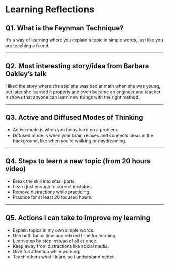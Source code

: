 # Learning Reflections

## Q1. What is the Feynman Technique?  
It’s a way of learning where you explain a topic in simple words, just like you are teaching a friend.  

---

## Q2. Most interesting story/idea from Barbara Oakley’s talk  
I liked the story where she said she was bad at math when she was young, but later she learned it properly and even became an engineer and teacher. It shows that anyone can learn new things with the right method.  

---

## Q3. Active and Diffused Modes of Thinking  
- Active mode is when you focus hard on a problem.  
- Diffused mode is when your brain relaxes and connects ideas in the background, like when you’re walking or daydreaming.  

---

## Q4. Steps to learn a new topic (from 20 hours video)  
- Break the skill into small parts.  
- Learn just enough to correct mistakes.  
- Remove distractions while practicing.  
- Practice for at least 20 focused hours.  

---

## Q5. Actions I can take to improve my learning  
- Explain topics in my own simple words.  
- Use both focus time and relaxed time for learning.  
- Learn step by step instead of all at once.  
- Keep away from distractions like social media.  
- Give full attention while working.  
- Teach others what I learn, so I understand better.  


